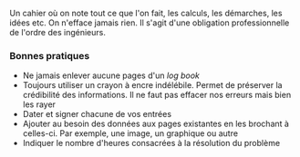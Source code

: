 Un cahier où on note tout ce que l'on fait, les calculs, les démarches, les idées etc. On n'efface jamais rien.
Il s'agit d'une obligation professionnelle de l'ordre des ingénieurs. 
### Bonnes pratiques
- Ne jamais enlever aucune pages d'un *log book*
- Toujours utiliser un crayon à encre indélébile. Permet de préserver la crédibilité des informations. Il ne faut pas effacer nos erreurs mais bien les rayer
- Dater et signer chacune de vos entrées
- Ajouter au besoin des données aux pages existantes en les brochant à celles-ci. Par exemple, une image, un graphique ou autre
- Indiquer le nombre d'heures consacrées à la résolution du problème
